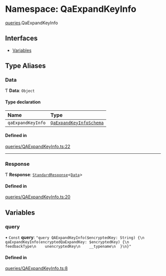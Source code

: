 # Namespace: QaExpandKeyInfo

[queries](queries.md).QaExpandKeyInfo

## Interfaces

- [Variables](../interfaces/queries.QaExpandKeyInfo.Variables.md)

## Type Aliases

### Data

Ƭ **Data**: `Object`

#### Type declaration

| Name | Type |
| :------ | :------ |
| `qaExpandKeyInfo` | [`QaExpandKeyInfoSchema`](../interfaces/QaExpandKeyInfoSchema.md) |

#### Defined in

[queries/QAExpandKeyInfo.ts:22](https://github.com/bhavjitChauhan/khan-api/blob/b7f7b44b/src/queries/QAExpandKeyInfo.ts#L22)

___

### Response

Ƭ **Response**: [`StandardResponse`](../README.md#standardresponse)\<[`Data`](queries.QaExpandKeyInfo.md#data)\>

#### Defined in

[queries/QAExpandKeyInfo.ts:20](https://github.com/bhavjitChauhan/khan-api/blob/b7f7b44b/src/queries/QAExpandKeyInfo.ts#L20)

## Variables

### query

• `Const` **query**: ``"query QAExpandKeyInfo($encryptedKey: String) {\n  qaExpandKeyInfo(encryptedQaExpandKey: $encryptedKey) {\n    feedbackType\n    unencryptedKey\n    __typename\n  }\n}"``

#### Defined in

[queries/QAExpandKeyInfo.ts:8](https://github.com/bhavjitChauhan/khan-api/blob/b7f7b44b/src/queries/QAExpandKeyInfo.ts#L8)
